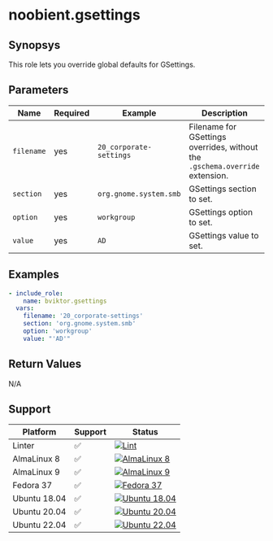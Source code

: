 # noobient.gsettings

## Synopsys

This role lets you override global defaults for GSettings.

## Parameters

| Name | Required | Example | Description |
|---|---|---|---|
| `filename` | yes | `20_corporate-settings` | Filename for GSettings overrides, without the `.gschema.override` extension. |
| `section` | yes | `org.gnome.system.smb` | GSettings section to set. |
| `option` | yes | `workgroup` | GSettings option to set. |
| `value` | yes | `AD` | GSettings value to set. |

## Examples

```yml
- include_role:
    name: bviktor.gsettings
  vars:
    filename: '20_corporate-settings'
    section: 'org.gnome.system.smb'
    option: 'workgroup'
    value: "'AD'"
```

## Return Values

N/A

## Support

| Platform | Support | Status |
|---|---|---|
| Linter | ✅ | [![Lint](https://github.com/noobient/ansible-galaxy-gsettings/actions/workflows/lint.yml/badge.svg)](https://github.com/noobient/ansible-galaxy-gsettings/actions/workflows/lint.yml) |
| AlmaLinux 8 | ✅ | [![AlmaLinux 8](https://github.com/noobient/ansible-galaxy-gsettings/actions/workflows/almalinux-8.yml/badge.svg)](https://github.com/noobient/ansible-galaxy-gsettings/actions/workflows/almalinux-8.yml) |
| AlmaLinux 9 | ✅ | [![AlmaLinux 9](https://github.com/noobient/ansible-galaxy-gsettings/actions/workflows/almalinux-9.yml/badge.svg)](https://github.com/noobient/ansible-galaxy-gsettings/actions/workflows/almalinux-9.yml) |
| Fedora 37 | ✅ | [![Fedora 37](https://github.com/noobient/ansible-galaxy-gsettings/actions/workflows/fedora-37.yml/badge.svg)](https://github.com/noobient/ansible-galaxy-gsettings/actions/workflows/fedora-37.yml) |
| Ubuntu 18.04 | ✅ | [![Ubuntu 18.04](https://github.com/noobient/ansible-galaxy-gsettings/actions/workflows/ubuntu-18.04.yml/badge.svg)](https://github.com/noobient/ansible-galaxy-gsettings/actions/workflows/ubuntu-18.04.yml) |
| Ubuntu 20.04 | ✅ | [![Ubuntu 20.04](https://github.com/noobient/ansible-galaxy-gsettings/actions/workflows/ubuntu-20.04.yml/badge.svg)](https://github.com/noobient/ansible-galaxy-gsettings/actions/workflows/ubuntu-20.04.yml) |
| Ubuntu 22.04 | ✅ | [![Ubuntu 22.04](https://github.com/noobient/ansible-galaxy-gsettings/actions/workflows/ubuntu-22.04.yml/badge.svg)](https://github.com/noobient/ansible-galaxy-gsettings/actions/workflows/ubuntu-22.04.yml) |
